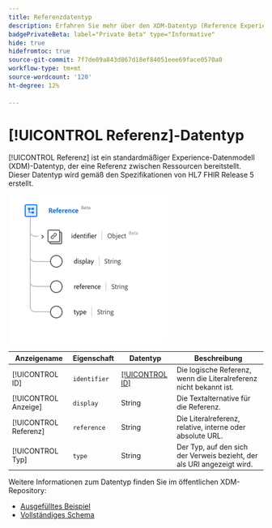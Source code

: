 ```yaml
---
title: Referenzdatentyp
description: Erfahren Sie mehr über den XDM-Datentyp (Reference Experience Data Model).
badgePrivateBeta: label="Private Beta" type="Informative"
hide: true
hidefromtoc: true
source-git-commit: 7f7de89a843d867d18ef84051eee69face0570a0
workflow-type: tm+mt
source-wordcount: '120'
ht-degree: 12%

---
```


# [!UICONTROL Referenz]-Datentyp

[!UICONTROL Referenz] ist ein standardmäßiger Experience-Datenmodell (XDM)-Datentyp, der eine Referenz zwischen Ressourcen bereitstellt. Dieser Datentyp wird gemäß den Spezifikationen von HL7 FHIR Release 5 erstellt.

![Struktur des Referenzdatentyps](../../images/data-types/healthcare/reference.png)

| Anzeigename | Eigenschaft | Datentyp | Beschreibung |
| --- | --- | --- | --- |
| [!UICONTROL ID] | `identifier` | [[!UICONTROL ID]](../healthcare/identifier.md) | Die logische Referenz, wenn die Literalreferenz nicht bekannt ist. |
| [!UICONTROL Anzeige] | `display` | String | Die Textalternative für die Referenz. |
| [!UICONTROL Referenz] | `reference` | String | Die Literalreferenz, relative, interne oder absolute URL. |
| [!UICONTROL Typ] | `type` | String | Der Typ, auf den sich der Verweis bezieht, der als URI angezeigt wird. |

Weitere Informationen zum Datentyp finden Sie im öffentlichen XDM-Repository:

* [Ausgefülltes Beispiel](https://github.com/adobe/xdm/blob/master/extensions/industry/healthcare/fhir/datatypes/reference.example.1.json)
* [Vollständiges Schema](https://github.com/adobe/xdm/blob/master/extensions/industry/healthcare/fhir/datatypes/reference.schema.json)
